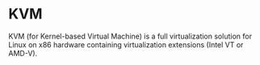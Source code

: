 # KVM
KVM (for Kernel-based Virtual Machine) is a full virtualization solution for Linux on x86 hardware containing virtualization extensions (Intel VT or AMD-V).
